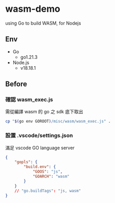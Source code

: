 # wasm-demo
using Go to build WASM, for Nodejs

## Env
* Go
    * go1.21.3
* Node.js
    * v18.18.1

## Before
### 確認 wasm_exec.js
需從編譯 wasm 的 go 之 sdk 底下取出
```sh
cp "$(go env GOROOT)/misc/wasm/wasm_exec.js" .
```


### 設置 .vscode/settings.json
滿足 vscode GO language server
```json
{
    "gopls": {
        "build.env": {
            "GOOS": "js",
            "GOARCH": "wasm"
        }
    }
    // "go.buildTags": "js, wasm"
}
```
